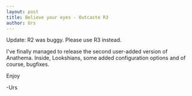 ```yaml
---
layout: post
title: Believe your eyes - Outcaste R3
author: Urs
---
```


Update: R2 was buggy. Please use R3 instead.

I've finally managed to release the second user-added version of Anathema. Inside, Lookshians, some added configuration options and of course, bugfixes.

Enjoy

-Urs